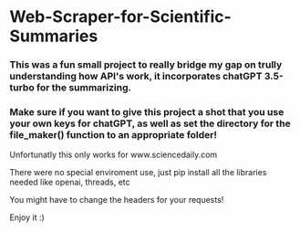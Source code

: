 # Web-Scraper-for-Scientific-Summaries

<h3>This was a fun small project to really bridge my gap on trully understanding how API's work, it incorporates chatGPT 3.5-turbo for the summarizing.</h3>
<h3>Make sure if you want to give this project a shot that you use your own keys for chatGPT, as well as set the directory for the file_maker() function to an appropriate folder!</h3>

<p>Unfortunatly this only works for www.sciencedaily.com</p>

<p>There were no special enviroment use, just pip install all the libraries needed like openai, threads, etc</p>
<p>You might have to change the headers for your requests!</p>

<p>Enjoy it :)</p>
